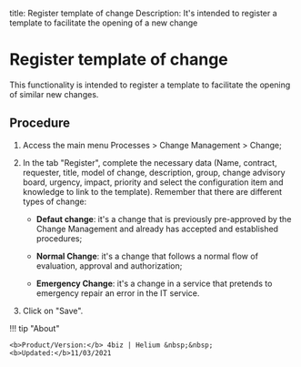 title: Register template of change
Description: It's intended to register a template to facilitate the opening of a new change
# Register template of change

This functionality is intended to register a template to facilitate the opening of similar new changes.

Procedure
------------

1.  Access the main menu Processes \>
    Change Management \> Change;

2.  In the tab "Register", complete the necessary data (Name, contract,
    requester, title, model of change, description, group, change advisory
    board, urgency, impact, priority and select the configuration item and
    knowledge to link to the template). Remember that there are different
    types of change:

    -   **Defaut change**: it's a change that is previously pre-approved by the
    Change Management and already has accepted and established procedures;

    -   **Normal Change**: it's a change that follows a normal flow of evaluation,
    approval and authorization;

    -   **Emergency Change**: it's a change in a service that pretends to emergency
    repair an error in the IT service.

5.  Click on "Save".

!!! tip "About"

    <b>Product/Version:</b> 4biz | Helium &nbsp;&nbsp;
    <b>Updated:</b>11/03/2021
